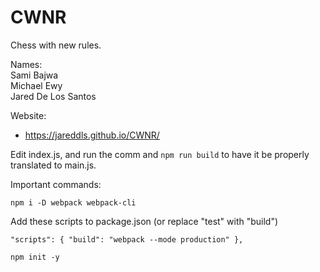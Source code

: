 # CWNR

Chess with new rules.

Names: \
Sami Bajwa \
Michael Ewy \
Jared De Los Santos

Website:

- https://jareddls.github.io/CWNR/

Edit index.js, and run the comm and `npm run build`
to have it be properly translated to main.js.

Important commands:

`npm i -D webpack webpack-cli`

Add these scripts to package.json (or replace "test" with "build")

`"scripts": {
"build": "webpack --mode production"
},`

`npm init -y`
